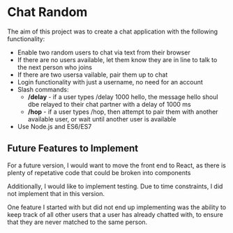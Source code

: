 # Chat Random

The aim of this project was to create a chat application with the following functionality:

- Enable two random users to chat via text from their browser
- If there are no users available, let them know they are in line to talk to the next person who joins
- If there are two usersa vailable, pair them up to chat
- Login functionality with just a username, no need for an account
- Slash commands:
  - **/delay** - if a user types /delay 1000 hello, the message hello shoul dbe relayed to their chat partner with a delay of 1000 ms
  - **/hop** - if a user types /hop, then attempt to pair them with another available user, or wait until another user is available
- Use Node.js and ES6/ES7

## Future Features to Implement

For a future version, I would want to move the front end to React, as there is plenty of repetative code that could be broken into components

Additionally, I would like to implement testing. Due to time constraints, I did not implement that in this version.

One feature I started with but did not end up implementing was the ability to keep track of all other users that a user has already chatted with, to ensure that they are never matched to the same person.
